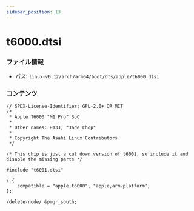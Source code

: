 ```yaml
---
sidebar_position: 13
---
```

# t6000.dtsi

### ファイル情報

- パス: `linux-v6.12/arch/arm64/boot/dts/apple/t6000.dtsi`

### コンテンツ

```dtsi
// SPDX-License-Identifier: GPL-2.0+ OR MIT
/*
 * Apple T6000 "M1 Pro" SoC
 *
 * Other names: H13J, "Jade Chop"
 *
 * Copyright The Asahi Linux Contributors
 */

/* This chip is just a cut down version of t6001, so include it and disable the missing parts */

#include "t6001.dtsi"

/ {
	compatible = "apple,t6000", "apple,arm-platform";
};

/delete-node/ &pmgr_south;

```
